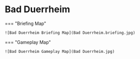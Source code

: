 # Bad Duerrheim

=== "Briefing Map"

    ![Bad Duerrheim Briefing Map](Bad Duerrheim.briefing.jpg)

=== "Gameplay Map"

    ![Bad Duerrheim Gameplay Map](Bad Duerrheim.jpg)
